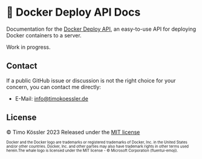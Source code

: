 # 🐳 Docker Deploy API Docs

Documentation for the [Docker Deploy API](https://github.com/timokoessler/docker-deploy-api), an easy-to-use API for deploying Docker containers to a server.

Work in progress.

## Contact

If a public GitHub issue or discussion is not the right choice for your concern, you can contact me directly:

-   E-Mail: [info@timokoessler.de](mailto:info@timokoessler.de)

## License

© Timo Kössler 2023
Released under the [MIT license](https://github.com/timokoessler/docker-deploy-api-docs/blob/main/LICENSE)

<sub><sup>Docker and the Docker logo are trademarks or registered trademarks of Docker, Inc. in the United States and/or other countries. Docker, Inc. and other parties may also have trademark rights in other terms used herein.The whale logo is licensed under the MIT license - © Microsoft Corporation (fluentui-emoji).</sup></sub>
